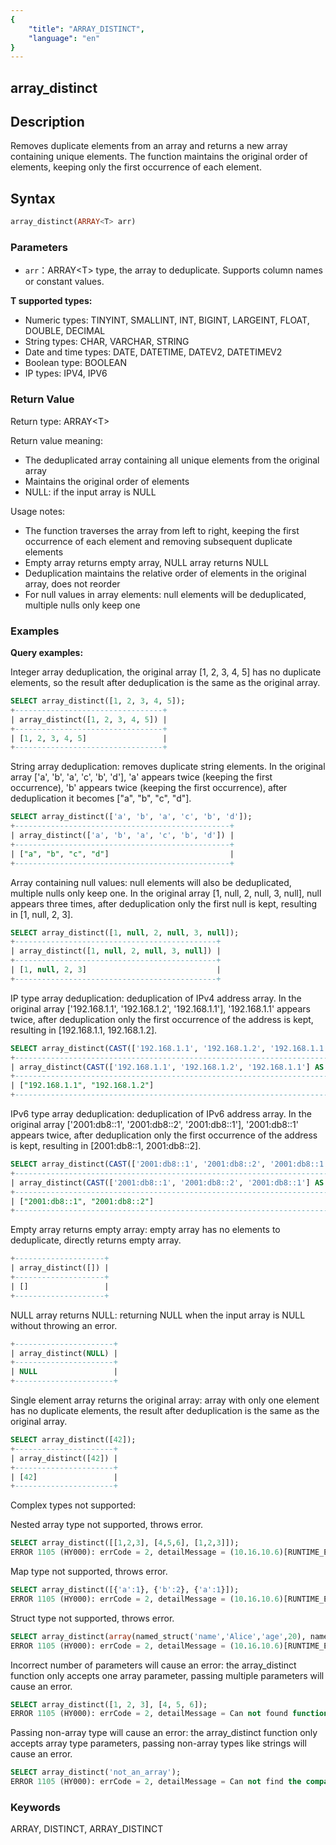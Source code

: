 ```yaml
---
{
    "title": "ARRAY_DISTINCT",
    "language": "en"
}
---
```


## array_distinct

<version since="2.0.0">

</version>

## Description

Removes duplicate elements from an array and returns a new array containing unique elements. The function maintains the original order of elements, keeping only the first occurrence of each element.

## Syntax

```sql
array_distinct(ARRAY<T> arr)
```

### Parameters

- `arr`：ARRAY\<T> type, the array to deduplicate. Supports column names or constant values.

**T supported types:**
- Numeric types: TINYINT, SMALLINT, INT, BIGINT, LARGEINT, FLOAT, DOUBLE, DECIMAL
- String types: CHAR, VARCHAR, STRING
- Date and time types: DATE, DATETIME, DATEV2, DATETIMEV2
- Boolean type: BOOLEAN
- IP types: IPV4, IPV6

### Return Value

Return type: ARRAY\<T>

Return value meaning:
- The deduplicated array containing all unique elements from the original array
- Maintains the original order of elements
- NULL: if the input array is NULL

Usage notes:
- The function traverses the array from left to right, keeping the first occurrence of each element and removing subsequent duplicate elements
- Empty array returns empty array, NULL array returns NULL
- Deduplication maintains the relative order of elements in the original array, does not reorder
- For null values in array elements: null elements will be deduplicated, multiple nulls only keep one

### Examples

**Query examples:**

Integer array deduplication, the original array [1, 2, 3, 4, 5] has no duplicate elements, so the result after deduplication is the same as the original array.
```sql
SELECT array_distinct([1, 2, 3, 4, 5]);
+---------------------------------+
| array_distinct([1, 2, 3, 4, 5]) |
+---------------------------------+
| [1, 2, 3, 4, 5]                 |
+---------------------------------+
```

String array deduplication: removes duplicate string elements. In the original array ['a', 'b', 'a', 'c', 'b', 'd'], 'a' appears twice (keeping the first occurrence), 'b' appears twice (keeping the first occurrence), after deduplication it becomes ["a", "b", "c", "d"].
```sql
SELECT array_distinct(['a', 'b', 'a', 'c', 'b', 'd']);
+------------------------------------------------+
| array_distinct(['a', 'b', 'a', 'c', 'b', 'd']) |
+------------------------------------------------+
| ["a", "b", "c", "d"]                           |
+------------------------------------------------+
```

Array containing null values: null elements will also be deduplicated, multiple nulls only keep one. In the original array [1, null, 2, null, 3, null], null appears three times, after deduplication only the first null is kept, resulting in [1, null, 2, 3].
```sql
SELECT array_distinct([1, null, 2, null, 3, null]);
+---------------------------------------------+
| array_distinct([1, null, 2, null, 3, null]) |
+---------------------------------------------+
| [1, null, 2, 3]                             |
+---------------------------------------------+
```

IP type array deduplication: deduplication of IPv4 address array. In the original array ['192.168.1.1', '192.168.1.2', '192.168.1.1'], '192.168.1.1' appears twice, after deduplication only the first occurrence of the address is kept, resulting in [192.168.1.1, 192.168.1.2].
```sql
SELECT array_distinct(CAST(['192.168.1.1', '192.168.1.2', '192.168.1.1'] AS ARRAY<IPV4>));
+------------------------------------------------------------------------------------+
| array_distinct(CAST(['192.168.1.1', '192.168.1.2', '192.168.1.1'] AS ARRAY<IPV4>)) |
+------------------------------------------------------------------------------------+
| ["192.168.1.1", "192.168.1.2"]                                                     |
+------------------------------------------------------------------------------------+
```

IPv6 type array deduplication: deduplication of IPv6 address array. In the original array ['2001:db8::1', '2001:db8::2', '2001:db8::1'], '2001:db8::1' appears twice, after deduplication only the first occurrence of the address is kept, resulting in [2001:db8::1, 2001:db8::2].
```sql
SELECT array_distinct(CAST(['2001:db8::1', '2001:db8::2', '2001:db8::1'] AS ARRAY<IPV6>));
+------------------------------------------------------------------------------------+
| array_distinct(CAST(['2001:db8::1', '2001:db8::2', '2001:db8::1'] AS ARRAY<IPV6>)) |
+------------------------------------------------------------------------------------+
| ["2001:db8::1", "2001:db8::2"]                                                     |
+------------------------------------------------------------------------------------+
```

Empty array returns empty array: empty array has no elements to deduplicate, directly returns empty array.
```sql
+--------------------+
| array_distinct([]) |
+--------------------+
| []                 |
+--------------------+
```

NULL array returns NULL: returning NULL when the input array is NULL without throwing an error.
```sql
+----------------------+
| array_distinct(NULL) |
+----------------------+
| NULL                 |
+----------------------+
```

Single element array returns the original array: array with only one element has no duplicate elements, the result after deduplication is the same as the original array.
```sql
SELECT array_distinct([42]);
+----------------------+
| array_distinct([42]) |
+----------------------+
| [42]                 |
+----------------------+
```

Complex types not supported:

Nested array type not supported, throws error.
```sql
SELECT array_distinct([[1,2,3], [4,5,6], [1,2,3]]);
ERROR 1105 (HY000): errCode = 2, detailMessage = (10.16.10.6)[RUNTIME_ERROR]execute failed or unsupported types for function array_distinct(Array(Nullable(Array(Nullable(TINYINT)))))
```

Map type not supported, throws error.
```sql
SELECT array_distinct([{'a':1}, {'b':2}, {'a':1}]);
ERROR 1105 (HY000): errCode = 2, detailMessage = (10.16.10.6)[RUNTIME_ERROR]execute failed or unsupported types for function array_distinct(Array(Nullable(Map(Nullable(String), Nullable(TINYINT)))))
```

Struct type not supported, throws error.
```sql
SELECT array_distinct(array(named_struct('name','Alice','age',20), named_struct('name','Bob','age',30), named_struct('name','Alice','age',20)));
ERROR 1105 (HY000): errCode = 2, detailMessage = (10.16.10.6)[RUNTIME_ERROR]execute failed or unsupported types for function array_distinct(Array(Nullable(Struct(name:Nullable(String), age:Nullable(TINYINT)))))
```

Incorrect number of parameters will cause an error: the array_distinct function only accepts one array parameter, passing multiple parameters will cause an error.
```sql
SELECT array_distinct([1, 2, 3], [4, 5, 6]);
ERROR 1105 (HY000): errCode = 2, detailMessage = Can not found function 'array_distinct' which has 2 arity. Candidate functions are: [array_distinct(Expression)]
```

Passing non-array type will cause an error: the array_distinct function only accepts array type parameters, passing non-array types like strings will cause an error.
```sql
SELECT array_distinct('not_an_array');
ERROR 1105 (HY000): errCode = 2, detailMessage = Can not find the compatibility function signature: array_distinct(VARCHAR(12))
```

### Keywords

ARRAY, DISTINCT, ARRAY_DISTINCT 
